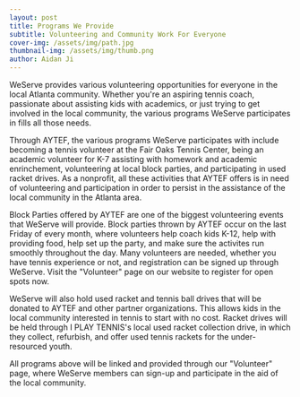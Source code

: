 ```yaml
---
layout: post
title: Programs We Provide
subtitle: Volunteering and Community Work For Everyone
cover-img: /assets/img/path.jpg
thumbnail-img: /assets/img/thumb.png
author: Aidan Ji
---
```


WeServe provides various volunteering opportunities for everyone in the local Atlanta community. Whether you're an aspiring tennis coach, passionate about assisting kids with academics, or just trying to get involved in the local community, the various programs WeServe participates in fills all those needs. 

Through AYTEF, the various programs WeServe participates with include becoming a tennis volunteer at the Fair Oaks Tennis Center, being an academic volunteer for K-7 assisting with homework and academic enrinchement, volunteering at local block parties, and participating in used racket drives. As a nonprofit, all these activities that AYTEF offers is in need of volunteering and participation in order to persist in the assistance of the local community in the Atlanta area.

Block Parties offered by AYTEF are one of the biggest volunteering events that WeServe will provide. Block parties thrown by AYTEF occur on the last Friday of every month, where volunteers help coach kids K-12, help with providing food, help set up the party, and make sure the activites run smoothly throughout the day. Many volunteers are needed, whether you have tennis experience or not, and registration can be signed up through WeServe. Visit the "Volunteer" page on our website to register for open spots now. 

WeServe will also hold used racket and tennis ball drives that will be donated to AYTEF and other partner organizations. This allows kids in the local community interested in tennis to start with no cost. Racket drives will be held through I PLAY TENNIS's local used racket collection drive, in which they collect, refurbish, and offer used tennis rackets for the under-resourced youth.

All programs above will be linked and provided through our "Volunteer" page, where WeServe members can sign-up and participate in the aid of the local community.

